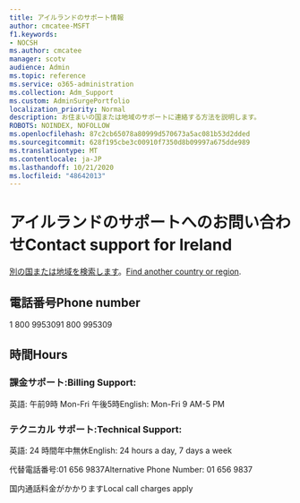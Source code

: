 ```yaml
---
title: アイルランドのサポート情報
author: cmcatee-MSFT
f1.keywords:
- NOCSH
ms.author: cmcatee
manager: scotv
audience: Admin
ms.topic: reference
ms.service: o365-administration
ms.collection: Adm_Support
ms.custom: AdminSurgePortfolio
localization_priority: Normal
description: お住まいの国または地域のサポートに連絡する方法を説明します。
ROBOTS: NOINDEX, NOFOLLOW
ms.openlocfilehash: 87c2cb65078a80999d570673a5ac081b53d2dded
ms.sourcegitcommit: 628f195cbe3c00910f7350d8b09997a675dde989
ms.translationtype: MT
ms.contentlocale: ja-JP
ms.lasthandoff: 10/21/2020
ms.locfileid: "48642013"
---
```

# <a name="contact-support-for-ireland"></a><span data-ttu-id="e1e44-103">アイルランドのサポートへのお問い合わせ</span><span class="sxs-lookup"><span data-stu-id="e1e44-103">Contact support for Ireland</span></span>

<span data-ttu-id="e1e44-104">[別の国または地域を検索します](../contact-support-for-business-products.md)。</span><span class="sxs-lookup"><span data-stu-id="e1e44-104">[Find another country or region](../contact-support-for-business-products.md).</span></span>

## <a name="phone-number"></a><span data-ttu-id="e1e44-105">電話番号</span><span class="sxs-lookup"><span data-stu-id="e1e44-105">Phone number</span></span>
<span data-ttu-id="e1e44-106">1 800 995309</span><span class="sxs-lookup"><span data-stu-id="e1e44-106">1 800 995309</span></span>

## <a name="hours"></a><span data-ttu-id="e1e44-107">時間</span><span class="sxs-lookup"><span data-stu-id="e1e44-107">Hours</span></span>
### <a name="billing-support"></a><span data-ttu-id="e1e44-108">課金サポート:</span><span class="sxs-lookup"><span data-stu-id="e1e44-108">Billing Support:</span></span>

<span data-ttu-id="e1e44-109">英語: 午前9時 Mon-Fri 午後5時</span><span class="sxs-lookup"><span data-stu-id="e1e44-109">English: Mon-Fri 9 AM-5 PM</span></span>

### <a name="technical-support"></a><span data-ttu-id="e1e44-110">テクニカル サポート:</span><span class="sxs-lookup"><span data-stu-id="e1e44-110">Technical Support:</span></span>

<span data-ttu-id="e1e44-111">英語: 24 時間年中無休</span><span class="sxs-lookup"><span data-stu-id="e1e44-111">English: 24 hours a day, 7 days a week</span></span>

<span data-ttu-id="e1e44-112">代替電話番号:01 656 9837</span><span class="sxs-lookup"><span data-stu-id="e1e44-112">Alternative Phone Number: 01 656 9837</span></span>

<span data-ttu-id="e1e44-113">国内通話料金がかかります</span><span class="sxs-lookup"><span data-stu-id="e1e44-113">Local call charges apply</span></span>
